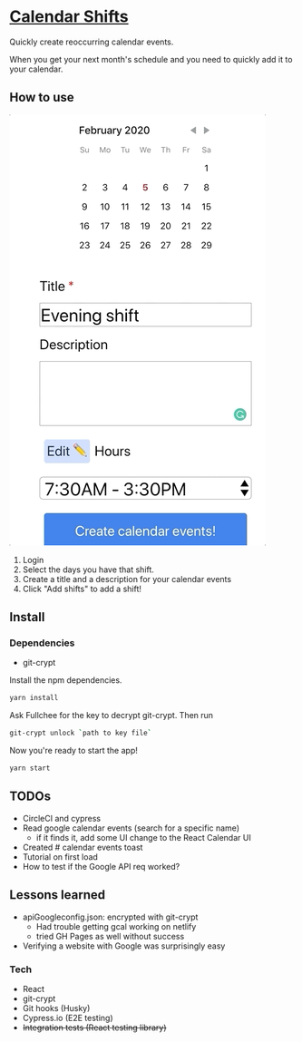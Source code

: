 # [Calendar Shifts](https://calendar-shifts.netlify.com/)

Quickly create reoccurring calendar events.

When you get your next month's schedule and you need to quickly add it to your calendar.

## How to use

![](calendar-shifts.gif)

1. Login
2. Select the days you have that shift.
3. Create a title and a description for your calendar events
4. Click "Add shifts" to add a shift!

## Install

### Dependencies

- git-crypt

Install the npm dependencies.

```bash
yarn install
```

Ask Fullchee for the key to decrypt git-crypt. Then run

```bash
git-crypt unlock `path to key file`
```

Now you're ready to start the app!

```bash
yarn start
```

## TODOs

- CircleCI and cypress
- Read google calendar events (search for a specific name)
  - if it finds it, add some UI change to the React Calendar UI
- Created # calendar events toast
- Tutorial on first load
- How to test if the Google API req worked?

## Lessons learned

- apiGoogleconfig.json: encrypted with git-crypt
  - Had trouble getting gcal working on netlify
  - tried GH Pages as well without success
- Verifying a website with Google was surprisingly easy

### Tech

- React
- git-crypt
- Git hooks (Husky)
- Cypress.io (E2E testing)
- ~~Integration tests (React testing library)~~
